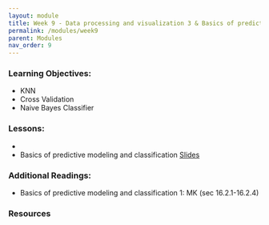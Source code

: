 ```yaml
---
layout: module
title: Week 9 - Data processing and visualization 3 & Basics of predictive modeling and classification 1
permalink: /modules/week9
parent: Modules
nav_order: 9
---
```


### Learning Objectives:
* KNN
* Cross Validation
* Naive Bayes Classifier

### Lessons:
* 
* Basics of predictive modeling and classification [Slides](https://xinchenyu.github.io/csc380-fall23/Slides/23f380_predictivemodels.pdf)


### Additional Readings:
* Basics of predictive modeling and classification 1: MK (sec 16.2.1-16.2.4)

### Resources

